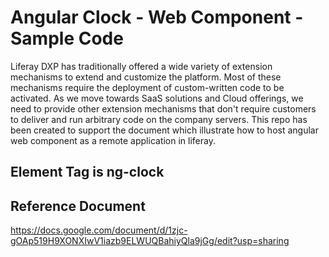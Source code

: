 # Angular Clock - Web Component - Sample Code

Liferay DXP has traditionally offered a wide variety of extension mechanisms to extend and customize the platform. Most of these mechanisms require the deployment of custom-written code to be activated.
As we move towards SaaS solutions and Cloud offerings, we need to provide other extension mechanisms that don't require customers to deliver and run arbitrary code on the company servers.
This repo has been created to support the document which illustrate how to host angular web component as a remote application in liferay.

## Element Tag is ng-clock

## Reference Document 

https://docs.google.com/document/d/1zjc-gOAp519H9XONXIwV1iazb9ELWUQBahiyQla9jGg/edit?usp=sharing


